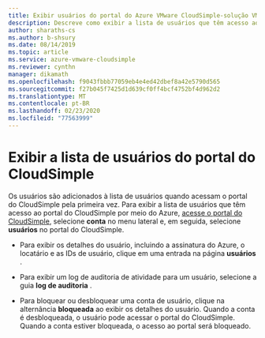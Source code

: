 ```yaml
---
title: Exibir usuários do portal do Azure VMware CloudSimple-solução VMware do Azure por CloudSimple
description: Descreve como exibir a lista de usuários que têm acesso ao portal do CloudSimple por meio do portal do Azure
author: sharaths-cs
ms.author: b-shsury
ms.date: 08/14/2019
ms.topic: article
ms.service: azure-vmware-cloudsimple
ms.reviewer: cynthn
manager: dikamath
ms.openlocfilehash: f9043fbbb77059eb4e4ed42dbef8a42e5790d565
ms.sourcegitcommit: f27b045f7425d1d639cf0ff4bcf4752bf4d962d2
ms.translationtype: MT
ms.contentlocale: pt-BR
ms.lasthandoff: 02/23/2020
ms.locfileid: "77563999"
---
```

# <a name="view-the-list-of-cloudsimple-portal-users"></a>Exibir a lista de usuários do portal do CloudSimple

Os usuários são adicionados à lista de usuários quando acessam o portal do CloudSimple pela primeira vez. Para exibir a lista de usuários que têm acesso ao portal do CloudSimple por meio do Azure, [acesse o portal do CloudSimple](access-cloudsimple-portal.md), selecione **conta** no menu lateral e, em seguida, selecione **usuários** no portal do CloudSimple.

* Para exibir os detalhes do usuário, incluindo a assinatura do Azure, o locatário e as IDs de usuário, clique em uma entrada na página **usuários** .

* Para exibir um log de auditoria de atividade para um usuário, selecione a guia **log de auditoria** .
* Para bloquear ou desbloquear uma conta de usuário, clique na alternância **bloqueada** ao exibir os detalhes do usuário. Quando a conta é desbloqueada, o usuário pode acessar o portal do CloudSimple. Quando a conta estiver bloqueada, o acesso ao portal será bloqueado.
